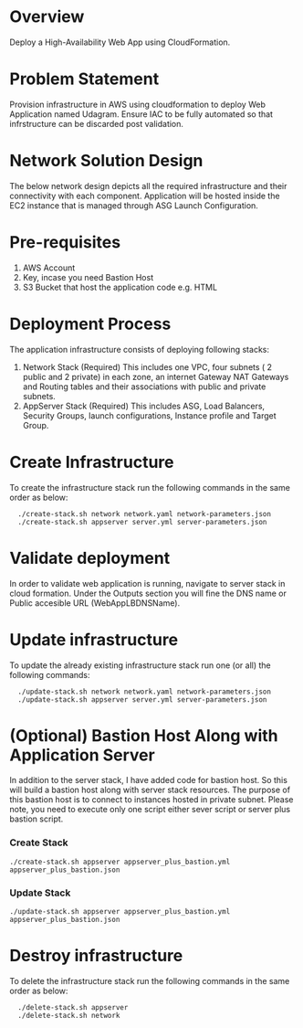# Overview
Deploy a High-Availability Web App using CloudFormation. 

# Problem Statement
Provision infrastructure in AWS using cloudformation to deploy Web Application named Udagram. 
Ensure IAC to be fully automated so that infrstructure can be discarded post validation. 

# Network Solution Design 

The below network design depicts all the required infrastructure and their connectivity with each component. 
Application will be hosted inside the EC2 instance that is managed through ASG Launch Configuration. 

# Pre-requisites 
1. AWS Account 
2. Key, incase you need Bastion Host 
3. S3 Bucket that host the application code e.g. HTML

# Deployment Process 
The application infrastructure consists of deploying following stacks:
1. Network Stack (Required)
   This includes one VPC, four subnets ( 2 public and 2 private) in each zone, an internet Gateway NAT Gateways and Routing tables and their associations with public and private subnets.  
2. AppServer Stack  (Required)
   This includes ASG, Load Balancers, Security Groups, launch configurations, Instance profile and Target Group. 

# Create Infrastructure 
To create the infrastructure stack run the following commands in the same order as below:

      ./create-stack.sh network network.yaml network-parameters.json
      ./create-stack.sh appserver server.yml server-parameters.json  

# Validate deployment
In order to validate web application is running, navigate to server stack in cloud formation. Under the Outputs section you will fine the DNS name or Public accesible URL (WebAppLBDNSName).

# Update infrastructure
To update the already existing infrastructure stack run one (or all) the following commands:

      ./update-stack.sh network network.yaml network-parameters.json 
      ./update-stack.sh appserver server.yml server-parameters.json  

# (Optional) Bastion Host Along with Application Server 
   In addition to the server stack, I have added code for bastion host. So this will build a bastion host along with server stack resources. The purpose of this bastion host is to connect to instances hosted in private subnet.
   Please note, you need to execute only one script either sever script or server plus bastion script.
   ### Create Stack 
    ./create-stack.sh appserver appserver_plus_bastion.yml appserver_plus_bastion.json 
   ### Update Stack
    ./update-stack.sh appserver appserver_plus_bastion.yml appserver_plus_bastion.json 


# Destroy infrastructure
To delete the infrastructure stack run the following commands in the same order as below:

      ./delete-stack.sh appserver
      ./delete-stack.sh network